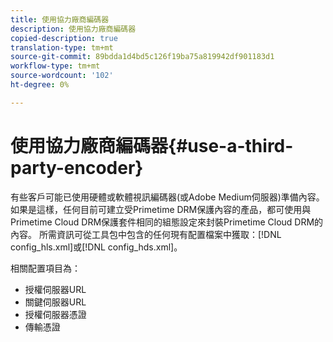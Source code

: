 ```yaml
---
title: 使用協力廠商編碼器
description: 使用協力廠商編碼器
copied-description: true
translation-type: tm+mt
source-git-commit: 89bdda1d4bd5c126f19ba75a819942df901183d1
workflow-type: tm+mt
source-wordcount: '102'
ht-degree: 0%

---
```



# 使用協力廠商編碼器{#use-a-third-party-encoder}

有些客戶可能已使用硬體或軟體視訊編碼器(或Adobe Medium伺服器)準備內容。 如果是這樣，任何目前可建立受Primetime DRM保護內容的產品，都可使用與Primetime Cloud DRM保護套件相同的組態設定來封裝Primetime Cloud DRM的內容。 所需資訊可從工具包中包含的任何現有配置檔案中獲取：[!DNL config_hls.xml]或[!DNL config_hds.xml]。

相關配置項目為：

* 授權伺服器URL
* 關鍵伺服器URL
* 授權伺服器憑證
* 傳輸憑證

